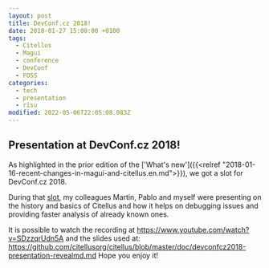 ```yaml
---
layout: post
title: DevConf.cz 2018!
date: 2018-01-27 15:00:00 +0100
tags:
  - Citellus
  - Magui
  - conference
  - DevConf
  - FOSS
categories:
  - tech
  - presentation
  - risu
modified: 2022-05-06T22:05:08.083Z
---
```


## Presentation at DevConf.cz 2018!

As highlighted in the prior edition of the ['What's new']({{<relref "2018-01-16-recent-changes-in-magui-and-citellus.en.md">}}), we got a slot for DevConf.cz 2018.

During that [slot](https://devconfcz2018.sched.com/event/DJXG/detect-pitfalls-of-osp-deployments-with-citellus), my colleagues Martin, Pablo and myself were presenting on the history and basics of Citellus and how it helps on debugging issues and providing faster analysis of already known ones.

It is possible to watch the recording at <https://www.youtube.com/watch?v=SDzzqrUdn5A> and the slides used at:
<https://github.com/citellusorg/citellus/blob/master/doc/devconfcz2018-presentation-revealmd.md>
Hope you enjoy it!
